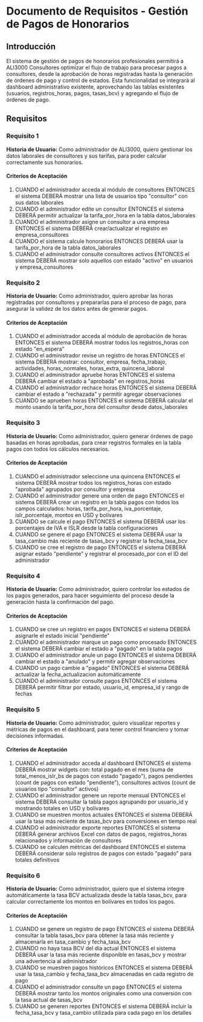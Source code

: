 # Documento de Requisitos - Gestión de Pagos de Honorarios

## Introducción

El sistema de gestión de pagos de honorarios profesionales permitirá a ALI3000 Consultores optimizar el flujo de trabajo para procesar pagos a consultores, desde la aprobación de horas registradas hasta la generación de órdenes de pago y control de estados. Esta funcionalidad se integrará al dashboard administrativo existente, aprovechando las tablas existentes (usuarios, registros_horas, pagos, tasas_bcv) y agregando el flujo de órdenes de pago.

## Requisitos

### Requisito 1

**Historia de Usuario:** Como administrador de ALI3000, quiero gestionar los datos laborales de consultores y sus tarifas, para poder calcular correctamente sus honorarios.

#### Criterios de Aceptación

1. CUANDO el administrador acceda al módulo de consultores ENTONCES el sistema DEBERÁ mostrar una lista de usuarios tipo "consultor" con sus datos laborales
2. CUANDO el administrador edite un consultor ENTONCES el sistema DEBERÁ permitir actualizar la tarifa_por_hora en la tabla datos_laborales
3. CUANDO el administrador asigne un consultor a una empresa ENTONCES el sistema DEBERÁ crear/actualizar el registro en empresa_consultores
4. CUANDO el sistema calcule honorarios ENTONCES DEBERÁ usar la tarifa_por_hora de la tabla datos_laborales
5. CUANDO el administrador consulte consultores activos ENTONCES el sistema DEBERÁ mostrar solo aquellos con estado "activo" en usuarios y empresa_consultores

### Requisito 2

**Historia de Usuario:** Como administrador, quiero aprobar las horas registradas por consultores y prepararlas para el proceso de pago, para asegurar la validez de los datos antes de generar pagos.

#### Criterios de Aceptación

1. CUANDO el administrador acceda al módulo de aprobación de horas ENTONCES el sistema DEBERÁ mostrar todos los registros_horas con estado "en_espera"
2. CUANDO el administrador revise un registro de horas ENTONCES el sistema DEBERÁ mostrar: consultor, empresa, fecha_trabajo, actividades, horas_normales, horas_extra, quincena_laboral
3. CUANDO el administrador apruebe horas ENTONCES el sistema DEBERÁ cambiar el estado a "aprobada" en registros_horas
4. CUANDO el administrador rechace horas ENTONCES el sistema DEBERÁ cambiar el estado a "rechazada" y permitir agregar observaciones
5. CUANDO se aprueben horas ENTONCES el sistema DEBERÁ calcular el monto usando la tarifa_por_hora del consultor desde datos_laborales

### Requisito 3

**Historia de Usuario:** Como administrador, quiero generar órdenes de pago basadas en horas aprobadas, para crear registros formales en la tabla pagos con todos los cálculos necesarios.

#### Criterios de Aceptación

1. CUANDO el administrador seleccione una quincena ENTONCES el sistema DEBERÁ mostrar todos los registros_horas con estado "aprobada" agrupados por consultor y empresa
2. CUANDO el administrador genere una orden de pago ENTONCES el sistema DEBERÁ crear un registro en la tabla pagos con todos los campos calculados: horas, tarifa_por_hora, iva_porcentaje, islr_porcentaje, montos en USD y bolívares
3. CUANDO se calcule el pago ENTONCES el sistema DEBERÁ usar los porcentajes de IVA e ISLR desde la tabla configuraciones
4. CUANDO se genere el pago ENTONCES el sistema DEBERÁ usar la tasa_cambio más reciente de tasas_bcv y registrar la fecha_tasa_bcv
5. CUANDO se cree el registro de pago ENTONCES el sistema DEBERÁ asignar estado "pendiente" y registrar el procesado_por con el ID del administrador

### Requisito 4

**Historia de Usuario:** Como administrador, quiero controlar los estados de los pagos generados, para hacer seguimiento del proceso desde la generación hasta la confirmación del pago.

#### Criterios de Aceptación

1. CUANDO se cree un registro en pagos ENTONCES el sistema DEBERÁ asignarle el estado inicial "pendiente"
2. CUANDO el administrador marque un pago como procesado ENTONCES el sistema DEBERÁ cambiar el estado a "pagado" en la tabla pagos
3. CUANDO el administrador anule un pago ENTONCES el sistema DEBERÁ cambiar el estado a "anulado" y permitir agregar observaciones
4. CUANDO un pago cambie a "pagado" ENTONCES el sistema DEBERÁ actualizar la fecha_actualizacion automáticamente
5. CUANDO el administrador consulte pagos ENTONCES el sistema DEBERÁ permitir filtrar por estado, usuario_id, empresa_id y rango de fechas

### Requisito 5

**Historia de Usuario:** Como administrador, quiero visualizar reportes y métricas de pagos en el dashboard, para tener control financiero y tomar decisiones informadas.

#### Criterios de Aceptación

1. CUANDO el administrador acceda al dashboard ENTONCES el sistema DEBERÁ mostrar widgets con: total pagado en el mes (suma de total_menos_islr_bs de pagos con estado "pagado"), pagos pendientes (count de pagos con estado "pendiente"), consultores activos (count de usuarios tipo "consultor" activos)
2. CUANDO el administrador genere un reporte mensual ENTONCES el sistema DEBERÁ consultar la tabla pagos agrupando por usuario_id y mostrando totales en USD y bolívares
3. CUANDO se muestren montos actuales ENTONCES el sistema DEBERÁ usar la tasa más reciente de tasas_bcv para conversiones en tiempo real
4. CUANDO el administrador exporte reportes ENTONCES el sistema DEBERÁ generar archivos Excel con datos de pagos, registros_horas relacionados y información de consultores
5. CUANDO se calculen métricas del dashboard ENTONCES el sistema DEBERÁ considerar solo registros de pagos con estado "pagado" para totales definitivos

### Requisito 6

**Historia de Usuario:** Como administrador, quiero que el sistema integre automáticamente la tasa BCV actualizada desde la tabla tasas_bcv, para calcular correctamente los montos en bolívares en todos los pagos.

#### Criterios de Aceptación

1. CUANDO se genere un registro de pago ENTONCES el sistema DEBERÁ consultar la tabla tasas_bcv para obtener la tasa más reciente y almacenarla en tasa_cambio y fecha_tasa_bcv
2. CUANDO no haya tasa BCV del día actual ENTONCES el sistema DEBERÁ usar la tasa más reciente disponible en tasas_bcv y mostrar una advertencia al administrador
3. CUANDO se muestren pagos históricos ENTONCES el sistema DEBERÁ usar la tasa_cambio y fecha_tasa_bcv almacenadas en cada registro de pago
4. CUANDO el administrador consulte un pago ENTONCES el sistema DEBERÁ mostrar tanto los montos originales como una conversión con la tasa actual de tasas_bcv
5. CUANDO se generen reportes ENTONCES el sistema DEBERÁ incluir la fecha_tasa_bcv y tasa_cambio utilizada para cada pago en los detalles
